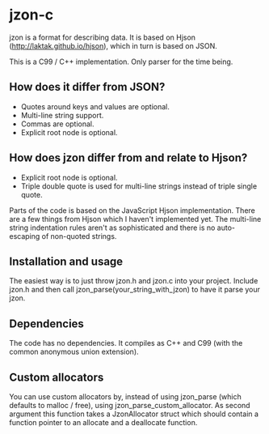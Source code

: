 jzon-c
======

jzon is a format for describing data. It is based on Hjson (http://laktak.github.io/hjson), which in turn is based on JSON.

This is a C99 / C++ implementation. Only parser for the time being.

## How does it differ from JSON?

- Quotes around keys and values are optional.
- Multi-line string support.
- Commas are optional.
- Explicit root node is optional.

## How does jzon differ from and relate to Hjson?

- Explicit root node is optional.
- Triple double quote is used for multi-line strings instead of triple single quote.

Parts of the code is based on the JavaScript Hjson implementation. There are a few things from Hjson which I haven't implemented yet. The multi-line string indentation rules aren't as sophisticated and there is no auto-escaping of non-quoted strings.

## Installation and usage

The easiest way is to just throw jzon.h and jzon.c into your project. Include jzon.h and then call jzon_parse(your_string_with_jzon) to have it parse your jzon.

## Dependencies

The code has no dependencies. It compiles as C++ and C99 (with the common anonymous union extension).

## Custom allocators

You can use custom allocators by, instead of using jzon_parse (which defaults to malloc / free), using jzon_parse_custom_allocator. As second argument this function takes a JzonAllocator struct which should contain a function pointer to an allocate and a deallocate function.
